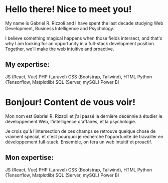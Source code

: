 # Hello there! Nice to meet you!

My name is Gabriel R. Rizzoli and I have spent the last decade studying Web Development, Business Intelligence and Psychology.

I believe something magical happens when those fields intersect, and that's why I am looking for an opportunity in a full-stack development position.
Together, we'll make the web intuitive and proactive.

## My expertise:
JS (React, Vue)
PHP (Laravel)
CSS (Bootstrap, Tailwind), HTML
Python (Tensorflow, Matplotlib)
SQL (Server, mySQL)
Power BI

# Bonjour! Content de vous voir!

Mon nom est Gabriel R. Rizzoli et j'ai passé la dernière décénnie à étudier le développement Web, l'intelligence d'affaires, et la psychologie.

Je crois qu'à l'intersection de ces champs se retrouve quelque chose de vraiment spécial, et c'est pourquoi je recherche l'opportunité de travailler en développement full-stack.
Ensemble, on fera un web intuitif et proactif.

## Mon expertise: 
JS (React, Vue)
PHP (Laravel)
CSS (Bootstrap, Tailwind), HTML
Python (Tensorflow, Matplotlib)
SQL (Server, mySQL)
Power BI
